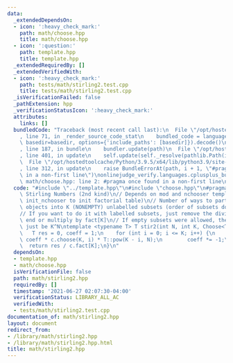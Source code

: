 ```yaml
---
data:
  _extendedDependsOn:
  - icon: ':heavy_check_mark:'
    path: math/choose.hpp
    title: math/choose.hpp
  - icon: ':question:'
    path: template.hpp
    title: template.hpp
  _extendedRequiredBy: []
  _extendedVerifiedWith:
  - icon: ':heavy_check_mark:'
    path: tests/math/stirling2.test.cpp
    title: tests/math/stirling2.test.cpp
  _isVerificationFailed: false
  _pathExtension: hpp
  _verificationStatusIcon: ':heavy_check_mark:'
  attributes:
    links: []
  bundledCode: "Traceback (most recent call last):\n  File \"/opt/hostedtoolcache/Python/3.9.5/x64/lib/python3.9/site-packages/onlinejudge_verify/documentation/build.py\"\
    , line 71, in _render_source_code_stat\n    bundled_code = language.bundle(stat.path,\
    \ basedir=basedir, options={'include_paths': [basedir]}).decode()\n  File \"/opt/hostedtoolcache/Python/3.9.5/x64/lib/python3.9/site-packages/onlinejudge_verify/languages/cplusplus.py\"\
    , line 187, in bundle\n    bundler.update(path)\n  File \"/opt/hostedtoolcache/Python/3.9.5/x64/lib/python3.9/site-packages/onlinejudge_verify/languages/cplusplus_bundle.py\"\
    , line 401, in update\n    self.update(self._resolve(pathlib.Path(included), included_from=path))\n\
    \  File \"/opt/hostedtoolcache/Python/3.9.5/x64/lib/python3.9/site-packages/onlinejudge_verify/languages/cplusplus_bundle.py\"\
    , line 312, in update\n    raise BundleErrorAt(path, i + 1, \"#pragma once found\
    \ in a non-first line\")\nonlinejudge_verify.languages.cplusplus_bundle.BundleErrorAt:\
    \ math/choose.hpp: line 2: #pragma once found in a non-first line\n"
  code: "#include \"../template.hpp\"\n#include \"choose.hpp\"\n#pragma once\n\n//\
    \ Stirling Numbers (2nd kind)\n// Depends on mod and nchooser templates (and calling\
    \ init_nchooser to init factorial table)\n// Number of ways to partition N labelled\
    \ objects into K (NONEMPTY) unlabelled subsets (order of subsets does not matter)\n\
    // If you want to do it with labelled subsets, just remove the division at the\
    \ end or multiply by fact[K]\n// If empty subsets were allowed, the answer would\
    \ just be K^N\ntemplate <typename T> T stir2(int N, int K, Choose<T> &c) {\n \
    \   T res = 0, coeff = 1;\n    for (int i = 0; i <= K; i++) {\n        res +=\
    \ coeff * c.choose(K, i) * T::pow(K - i, N);\n        coeff *= -1;\n    }\n  \
    \  return res / c.fact[K];\n}\n"
  dependsOn:
  - template.hpp
  - math/choose.hpp
  isVerificationFile: false
  path: math/stirling2.hpp
  requiredBy: []
  timestamp: '2021-06-27 02:07:30-04:00'
  verificationStatus: LIBRARY_ALL_AC
  verifiedWith:
  - tests/math/stirling2.test.cpp
documentation_of: math/stirling2.hpp
layout: document
redirect_from:
- /library/math/stirling2.hpp
- /library/math/stirling2.hpp.html
title: math/stirling2.hpp
---
```

